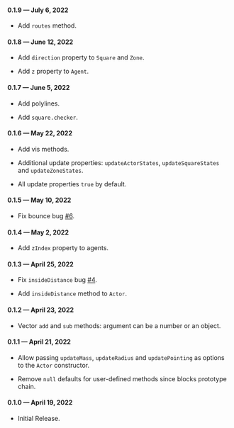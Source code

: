 #### 0.1.9 &mdash; July 6, 2022

* Add `routes` method.

#### 0.1.8 &mdash; June 12, 2022

* Add `direction` property to `Square` and `Zone`.

* Add `z` property to `Agent`.

#### 0.1.7 &mdash; June 5, 2022

* Add polylines.

* Add `square.checker`.

#### 0.1.6 &mdash; May 22, 2022

* Add vis methods.

* Additional update properties: `updateActorStates`, `updateSquareStates` and `updateZoneStates`.

* All update properties `true` by default.

#### 0.1.5 &mdash; May 10, 2022

* Fix bounce bug [#6](https://github.com/gjmcn/atomic-agents/issues/6).

#### 0.1.4 &mdash; May 2, 2022

* Add `zIndex` property to agents.

#### 0.1.3 &mdash; April 25, 2022

* Fix `insideDistance` bug [#4](https://github.com/gjmcn/atomic-agents/issues/4).

* Add `insideDistance` method to `Actor`.

#### 0.1.2 &mdash; April 23, 2022

* Vector `add` and `sub` methods: argument can be a number or an object.

#### 0.1.1 &mdash; April 21, 2022

* Allow passing `updateMass`, `updateRadius` and `updatePointing` as options to the `Actor` constructor.

* Remove `null` defaults for user-defined methods since blocks prototype chain.

#### 0.1.0 &mdash; April 19, 2022

* Initial Release.